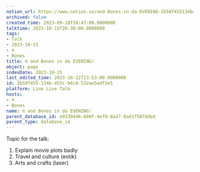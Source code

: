 ```yaml
---
notion_url: https://www.notion.so/and-Bones-in-da-EVENING-2b58f455134b455cb6c0532ae5edf2e5
archived: false
created_time: 2023-09-18T10:47:00.0000000
talktime: 2023-10-15T20:30:00.0000000
tags:
- Talk
- 2023-10-15
- π
- Bones
title: π and Bones in da EVENING!
object: page
indexDate: 2023-10-15
last_edited_time: 2023-10-12T13:53:00.0000000
id: 2b58f455-134b-455c-b6c0-532ae5edf2e5
platform: Line Live Talk
hosts:
- π
- Bones
name: π and Bones in da EVENING!
parent_database_id: e9339446-880f-4ef0-8ad7-8ad1f507dded
parent_type: database_id
---
```


Topic for the talk:
1. Explain movie plots  badly 
2. Travel and culture (eotik)
3. Arts and crafts (laser)

























